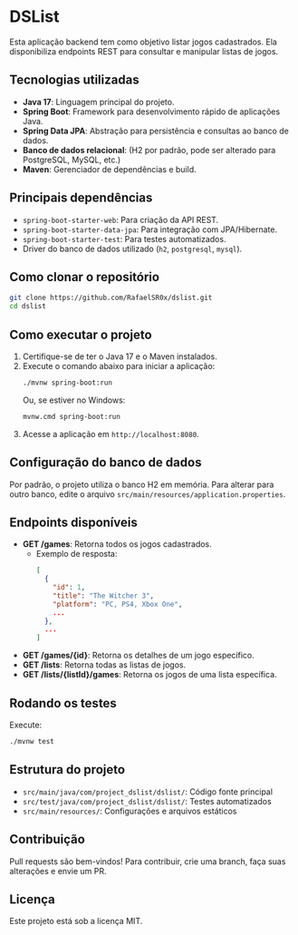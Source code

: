 # DSList

Esta aplicação backend tem como objetivo listar jogos cadastrados. Ela disponibiliza endpoints REST para consultar e manipular listas de jogos.

## Tecnologias utilizadas

- **Java 17**: Linguagem principal do projeto.
- **Spring Boot**: Framework para desenvolvimento rápido de aplicações Java.
- **Spring Data JPA**: Abstração para persistência e consultas ao banco de dados.
- **Banco de dados relacional**: (H2 por padrão, pode ser alterado para PostgreSQL, MySQL, etc.)
- **Maven**: Gerenciador de dependências e build.

## Principais dependências

- `spring-boot-starter-web`: Para criação da API REST.
- `spring-boot-starter-data-jpa`: Para integração com JPA/Hibernate.
- `spring-boot-starter-test`: Para testes automatizados.
- Driver do banco de dados utilizado (`h2`, `postgresql`, `mysql`).

## Como clonar o repositório

```bash
git clone https://github.com/RafaelSR0x/dslist.git
cd dslist
```

## Como executar o projeto

1. Certifique-se de ter o Java 17 e o Maven instalados.
2. Execute o comando abaixo para iniciar a aplicação:
   ```bash
   ./mvnw spring-boot:run
   ```
   Ou, se estiver no Windows:
   ```bash
   mvnw.cmd spring-boot:run
   ```
3. Acesse a aplicação em `http://localhost:8080`.

## Configuração do banco de dados

Por padrão, o projeto utiliza o banco H2 em memória. Para alterar para outro banco, edite o arquivo `src/main/resources/application.properties`.

## Endpoints disponíveis

- **GET /games**: Retorna todos os jogos cadastrados.
  - Exemplo de resposta:
    ```json
    [
      {
        "id": 1,
        "title": "The Witcher 3",
        "platform": "PC, PS4, Xbox One",
        ...
      },
      ...
    ]
    ```
- **GET /games/{id}**: Retorna os detalhes de um jogo específico.
- **GET /lists**: Retorna todas as listas de jogos.
- **GET /lists/{listId}/games**: Retorna os jogos de uma lista específica.

## Rodando os testes

Execute:
```bash
./mvnw test
```

## Estrutura do projeto

- `src/main/java/com/project_dslist/dslist/`: Código fonte principal
- `src/test/java/com/project_dslist/dslist/`: Testes automatizados
- `src/main/resources/`: Configurações e arquivos estáticos

## Contribuição

Pull requests são bem-vindos! Para contribuir, crie uma branch, faça suas alterações e envie um PR.

## Licença

Este projeto está sob a licença MIT.

